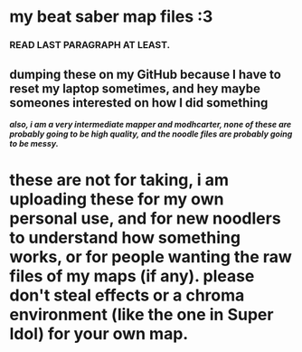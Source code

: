 # my beat saber map files :3
### READ LAST PARAGRAPH AT LEAST.
## dumping these on my GitHub because I have to reset my laptop sometimes, and hey maybe someones interested on how I did something


***also, i am a very intermediate mapper and modhcarter, none of these are probably going to be high quality, and the noodle files are probably going to be messy.***



# these are not for taking, i am uploading these for my own personal use, and for new noodlers to understand how something works, or for people wanting the raw files of my maps (if any). please don't steal effects or a chroma environment (like the one in Super Idol) for your own map.
